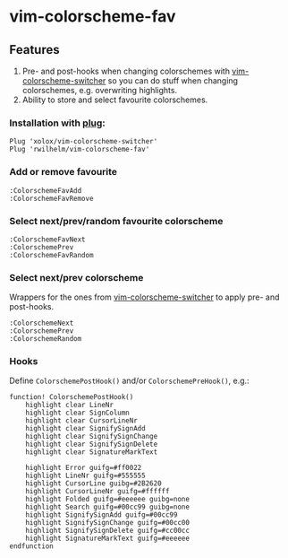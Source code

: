 # vim-colorscheme-fav

## Features

1. Pre- and post-hooks when changing colorschemes with [vim-colorscheme-switcher](https://github.com/xolox/vim-colorscheme-switcher) so you can do stuff when changing colorschemes, e.g. overwriting highlights.
2. Ability to store and select favourite colorschemes.

### Installation with [plug](https://github.com/junegunn/vim-plug):

```
Plug 'xolox/vim-colorscheme-switcher'
Plug 'rwilhelm/vim-colorscheme-fav'
```

### Add or remove favourite
```
:ColorschemeFavAdd
:ColorschemeFavRemove
```

### Select next/prev/random favourite colorscheme
```
:ColorschemeFavNext
:ColorschemePrev
:ColorschemeFavRandom
```

### Select next/prev colorscheme
Wrappers for the ones from [vim-colorscheme-switcher](https://github.com/xolox/vim-colorscheme-switcher) to apply pre- and post-hooks.
```
:ColorschemeNext
:ColorschemePrev
:ColorschemeRandom
```

### Hooks
Define `ColorschemePostHook()` and/or `ColorschemePreHook()`, e.g.:
```vimscript
function! ColorschemePostHook()
	highlight clear LineNr
	highlight clear SignColumn
	highlight clear CursorLineNr
	highlight clear SignifySignAdd
	highlight clear SignifySignChange
	highlight clear SignifySignDelete
	highlight clear SignatureMarkText

	highlight Error guifg=#ff0022
	highlight LineNr guifg=#555555
	highlight CursorLine guibg=#2B2620
	highlight CursorLineNr guifg=#ffffff
	highlight Folded guifg=#eeeeee guibg=none
	highlight Search guifg=#00cc99 guibg=none
	highlight SignifySignAdd guifg=#00cc99
	highlight SignifySignChange guifg=#00cc00
	highlight SignifySignDelete guifg=#cc00cc
	highlight SignatureMarkText guifg=#eeeeee
endfunction
```
